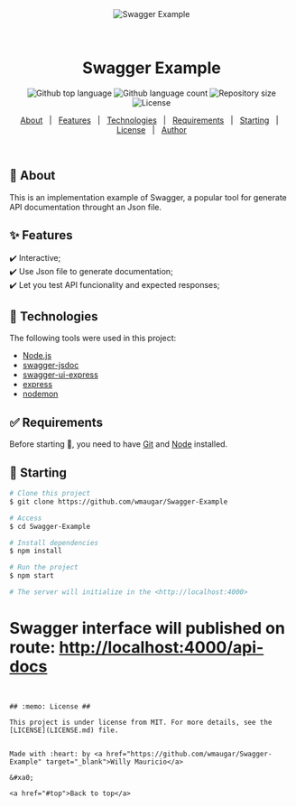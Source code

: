 <div align="center" id="top"> 
  <img src="./.github/app.gif" alt="Swagger Example" />

  &#xa0;

  <!-- <a href="https://expressrestaurantswagger.netlify.app">Demo</a> -->
</div>

<h1 align="center">Swagger Example</h1>

<p align="center">
  <img alt="Github top language" src="https://img.shields.io/github/languages/top/wmaugar/Swagger-Example?color=56BEB8">

  <img alt="Github language count" src="https://img.shields.io/github/languages/count/wmaugar/Swagger-Example?color=56BEB8">

  <img alt="Repository size" src="https://img.shields.io/github/repo-size/wmaugar/Swagger-Example?color=56BEB8">

  <img alt="License" src="https://img.shields.io/github/license/wmaugar/Swagger-Example?color=56BEB8">

  <!-- <img alt="Github issues" src="https://img.shields.io/github/issues/wmaugar/Swagger-Example?color=56BEB8" /> -->

  <!-- <img alt="Github forks" src="https://img.shields.io/github/forks/wmaugar/Swagger-Example?color=56BEB8" /> -->

  <!-- <img alt="Github stars" src="https://img.shields.io/github/stars/wmaugar/Swagger-Example?color=56BEB8" /> -->
</p>

<!-- Status -->

<!-- <h4 align="center"> 
	🚧  Express Restaurant Swagger 🚀 Under construction...  🚧
</h4> 

<hr> -->

<p align="center">
  <a href="#dart-about">About</a> &#xa0; | &#xa0; 
  <a href="#sparkles-features">Features</a> &#xa0; | &#xa0;
  <a href="#rocket-technologies">Technologies</a> &#xa0; | &#xa0;
  <a href="#white_check_mark-requirements">Requirements</a> &#xa0; | &#xa0;
  <a href="#checkered_flag-starting">Starting</a> &#xa0; | &#xa0;
  <a href="#memo-license">License</a> &#xa0; | &#xa0;
  <a href="https://github.com/wmaugar" target="_blank">Author</a>
</p>

<br>

## :dart: About ##

This is an implementation example of Swagger, a popular tool for generate API documentation throught an Json file.

## :sparkles: Features ##

:heavy_check_mark: Interactive;\
:heavy_check_mark: Use Json file to generate documentation;\
:heavy_check_mark: Let you test API funcionality and expected responses;

## :rocket: Technologies ##

The following tools were used in this project:


- [Node.js](https://nodejs.org/en/)
- [swagger-jsdoc](https://www.npmjs.com/package/swagger-jsdoc)
- [swagger-ui-express](https://www.npmjs.com/package/swagger-ui-express)
- [express](https://www.npmjs.com/package/express)
- [nodemon](https://www.npmjs.com/package/nodemon)

## :white_check_mark: Requirements ##

Before starting :checkered_flag:, you need to have [Git](https://git-scm.com) and [Node](https://nodejs.org/en/) installed.

## :checkered_flag: Starting ##

```bash
# Clone this project
$ git clone https://github.com/wmaugar/Swagger-Example

# Access
$ cd Swagger-Example

# Install dependencies
$ npm install

# Run the project
$ npm start

# The server will initialize in the <http://localhost:4000>
```
# Swagger interface will published on route: <http://localhost:4000/api-docs>
```


## :memo: License ##

This project is under license from MIT. For more details, see the [LICENSE](LICENSE.md) file.


Made with :heart: by <a href="https://github.com/wmaugar/Swagger-Example" target="_blank">Willy Mauricio</a>

&#xa0;

<a href="#top">Back to top</a>
